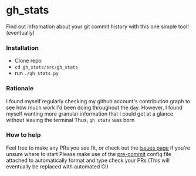 # gh_stats

Find out infromation about your git commit history with this one simple tool! (eventually)

### Installation

* Clone repo
* `cd gh_stats/src/gh_stats`
* run `./gh_stats.py`

### Rationale

I found myself regularly checking my github account's contribution graph to see how much work I'd been doing throughout the day.
However, I found myself wanting more granular information that I could get at a glance without leaving the terminal
Thus, `gh_stats` was born

### How to help

Feel free to make any PRs you see fit, or check out the [issues page](https://github.com/Ttibsi/gh_stats/issues) if you're unsure where to start
Please make use of the [pre-commit](http://pre-commit.com) config file attached to automatically format and type check your PRs
(This will eventually be replaced with automated CI)
